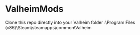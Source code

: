 # ValheimMods
Clone this repo directly into your Valheim folder
<DRIVE>:\Program Files (x86)\Steam\steamapps\common\Valheim
